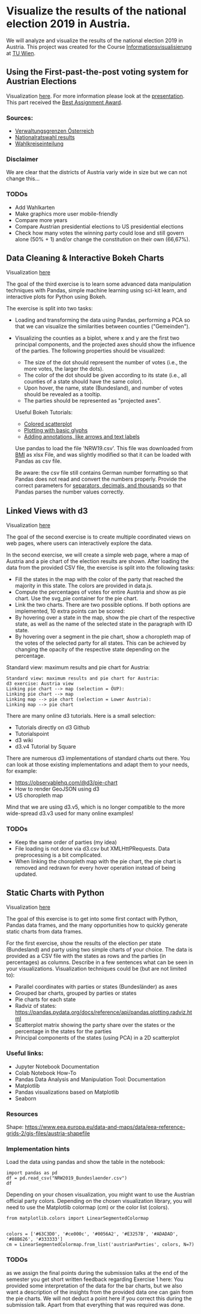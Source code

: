 # Visualize the results of the national election 2019 in Austria.
We will analyze and visualize the results of the national election 2019 in Austria.
This project was created for the Course [Informationsvisualisierung](https://www.cg.tuwien.ac.at/courses/InfoVis/ue.html) at [TU Wien](https://www.tuwien.at).

## Using the First-past-the-post voting system for Austrian Elections
Visualization [here](https://ippon1.github.io/Visualize_of_Austrian_Election_Results/First-past-the-post/).
For more information please look at the [presentation](https://github.com/ippon1/Visualize_of_Austrian_Election_Results/tree/master/presentation).
This part received the [Best Assignment Award](https://www.cg.tuwien.ac.at/courses/InfoVis/HallOfFame/#Hall%20of%20Fame%202020).

### Sources:
* [Verwaltungsgrenzen Österreich](https://data.opendataportal.at/dataset/geojson-daten-osterreich/resource/1a8718bb-18b1-47e1-b6a5-2af5190e087e)
* [Nationalratswahl results](https://bmi.gv.at/412/Nationalratswahlen/Nationalratswahl_2019/)
* [Wahlkreiseinteilung](https://www.bmi.gv.at/412/Nationalratswahlen/Wahlkreiseinteilung.aspx)

### Disclaimer
We are clear that the districts of Austria variy wide in size but we can not change this...

### TODOs
* Add Wahlkarten
* Make graphics more user mobile-friendly
* Compare more years
* Compare Austrian presidential elections to US presidential elections
* Check how many votes the winning party could lose and still govern alone (50% + 1) and/or change the constitution on their own (66,67%).

## Data Cleaning & Interactive Bokeh Charts
Visualization [here](https://ippon1.github.io/Visualize_of_Austrian_Election_Results/Data_Cleaning)


The goal of the third exercise is to learn some advanced data manipulation techniques with Pandas, simple machine learning using sci-kit learn, and interactive plots for Python using Bokeh.

The exercise is split into two tasks:

* Loading and transforming the data using Pandas, performing a PCA so that we can visualize the similarities between counties ("Gemeinden").
* Visualizing the counties as a biplot, where x and y are the first two principal components, and the projected axes should show the influence of the parties. The following properties should be visualized:
  * The size of the dot should represent the number of votes (i.e., the more votes, the larger the dots).
  * The color of the dot should be given according to its state (i.e., all counties of a state should have the same color).
  * Upon hover, the name, state (Bundesland), and number of votes should be revealed as a tooltip.
  * The parties should be represented as "projected axes".

  Useful Bokeh Tutorials:
  * [Colored scatterplot](https://docs.bokeh.org/en/latest/docs/gallery/color_scatter.html)
  * [Plotting with basic glyphs](https://docs.bokeh.org/en/latest/docs/user_guide/plotting.html)
  * [Adding annotations, like arrows and text labels](https://docs.bokeh.org/en/latest/docs/user_guide/annotations.html)

  Use pandas to load the file 'NRW19.csv'. This file was downloaded from [BMI](https://www.bmi.gv.at/412/Nationalratswahlen/Nationalratswahl_2019/) as xlsx File, and was slightly modified so that it can be loaded with Pandas as csv file.

  Be aware: the csv file still contains German number formatting so that Pandas does not read and convert the numbers properly. Provide the correct parameters for [separators, decimals, and thousands](https://pandas.pydata.org/pandas-docs/stable/reference/api/pandas.read_csv.html) so that Pandas parses the number values correctly.



## Linked Views with d3
Visualization [here](https://ippon1.github.io/Visualize_of_Austrian_Election_Results/Linked_Views_with_d3)

The goal of the second exercise is to create multiple coordinated views on web pages, where users can interactively explore the data.

In the second exercise, we will create a simple web page, where a map of Austria and a pie chart of the election results are shown. After loading the data from the provided CSV file, the exercise is split into the following tasks:

* Fill the states in the map with the color of the party that reached the majority in this state. The colors are provided in data.js.
* Compute the percentages of votes for entire Austria and show as pie chart. Use the svg_pie container for the pie chart.
* Link the two charts. There are two possible options. If both options are implemented, 10 extra points can be scored:
 * By hovering over a state in the map, show the pie chart of the respective state, as well as the name of the selected state in the paragraph with ID state.
* By hovering over a segment in the pie chart, show a choropleth map of the votes of the selected party for all states. This can be achieved by changing the opacity of the respective state depending on the percentage.

Standard view: maximum results and pie chart for Austria:

    Standard view: maximum results and pie chart for Austria:
    d3 exercise: Austria view
    Linking pie chart --> map (selection = ÖVP):
    Linking pie chart --> map
    Linking map --> pie chart (selection = Lower Austria):
    Linking map --> pie chart

There are many online d3 tutorials. Here is a small selection:
* Tutorials directly on d3 Github
* Tutorialspoint
* d3 wiki
* d3.v4 Tutorial by Square

There are numerous d3 implementations of standard charts out there. You can look at those existing implementations and adapt them to your needs, for example:

* https://observablehq.com/@d3/pie-chart
* How to render GeoJSON using d3
* US choropleth map

Mind that we are using d3.v5, which is no longer compatible to the more wide-spread d3.v3 used for many online examples!

### TODOs
* Keep the same order of parties (my idea)
* File loading is not done via d3.csv but XMLHttPRequests. Data preprocessing is a bit complicated.
* When linking the choropleth map with the pie chart, the pie chart is removed and redrawn for every hover operation instead of being updated.

## Static Charts with Python
Visualization [here](https://ippon1.github.io/Visualize_of_Austrian_Election_Results/Static_Charts_with_Python)

The goal of this exercise is to get into some first contact with Python, Pandas data frames, and the many opportunities how to quickly generate static charts from data frames.

For the first exercise, show the results of the election per state (Bundesland) and party using two simple charts of your choice. The data is provided as a CSV file with the states as rows and the parties (in percentages) as columns. Describe in a few sentences what can be seen in your visualizations. Visualization techniques could be (but are not limited to):

* Parallel coordinates with parties or states (Bundesländer) as axes
* Grouped bar charts, grouped by parties or states
* Pie charts for each state
* Radviz of states: https://pandas.pydata.org/docs/reference/api/pandas.plotting.radviz.html
* Scatterplot matrix showing the party share over the states or the percentage in the states for the parties
* Principal components of the states (using PCA) in a 2D scatterplot


### Useful links:

* Jupyter Notebook Documentation
* Colab Notebook How-To
* Pandas Data Analysis and Manipulation Tool: Documentation
* Matplotlib
* Pandas visualizations based on Matplotlib  
* Seaborn

### Resources
Shape: https://www.eea.europa.eu/data-and-maps/data/eea-reference-grids-2/gis-files/austria-shapefile


### Implementation hints

Load the data using pandas and show the table in the notebook:

    import pandas as pd
    df = pd.read_csv("NRW2019_Bundeslaender.csv")
    df

Depending on your chosen visualization, you might want to use the Austrian official party colors. Depending on the chosen visualization library, you will need to use the Matplotlib colormap (cm) or the color list (colors).

    from matplotlib.colors import LinearSegmentedColormap


    colors = ['#63C3D0', '#ce000c', '#0056A2', '#E3257B', '#ADADAD', '#88B626', '#333333']
    cm = LinearSegmentedColormap.from_list('austrianParties', colors, N=7)


### TODOs
as we assign the final points during the submission talks at the end of the semester you get short written feedback regarding Exercise 1 here:
You provided some interpretation of the data for the bar charts, but we also want a description of the insights from the provided data one can gain from the pie charts.
We will not deduct a point here if you correct this during the submission talk.
Apart from that everything that was required was done.
